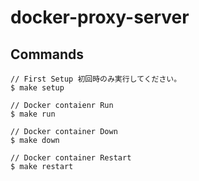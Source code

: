 # docker-proxy-server

## Commands

```
// First Setup 初回時のみ実行してください。
$ make setup

// Docker contaienr Run
$ make run

// Docker container Down
$ make down

// Docker container Restart
$ make restart
```
